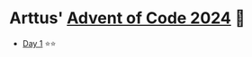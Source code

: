 # Arttus' [Advent of Code 2024](https://adventofcode.com) 🎅

- [Day 1](https://adventofcode.com/2024/day/1) ⭐️⭐️